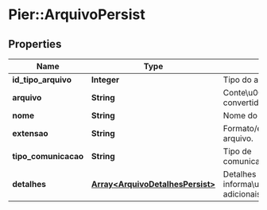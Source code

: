 # Pier::ArquivoPersist

## Properties
Name | Type | Description | Notes
------------ | ------------- | ------------- | -------------
**id_tipo_arquivo** | **Integer** | Tipo do arquivo | [optional] 
**arquivo** | **String** | Conte\u00C3\u00BAdo do arquivo convertido em Base 64 | 
**nome** | **String** | Nome do arquivo. | [optional] 
**extensao** | **String** | Formato/extens\u00C3\u00A3o do arquivo. | [optional] 
**tipo_comunicacao** | **String** | Tipo de comunica\u00C3\u00A7\u00C3\u00A3o. | [optional] 
**detalhes** | [**Array&lt;ArquivoDetalhesPersist&gt;**](ArquivoDetalhesPersist.md) | Detalhes contendo informa\u00C3\u00A7\u00C3\u00B5es adicionais, relacionadas ao arquivo | 


